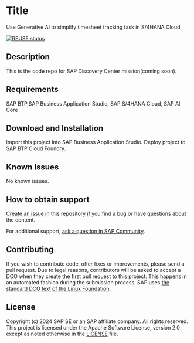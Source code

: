 
# Title
Use Generative AI to simplify timesheet tracking task in S/4HANA Cloud

[![REUSE status](https://api.reuse.software/badge/github.com/SAP-samples/btp-ai-core-simplifying-timesheet-tracking-task-in-s-4hana-cloud)](https://api.reuse.software/info/github.com/SAP-samples/btp-ai-core-simplifying-timesheet-tracking-task-in-s-4hana-cloud)


## Description
This is the code repo for SAP Discovery Center mission(coming soon).

## Requirements
SAP BTP,SAP Business Application Studio, SAP S/4HANA Cloud, SAP AI Core

## Download and Installation

Import this project into SAP Business Application Studio.
Deploy project to SAP BTP Cloud Foundry.

## Known Issues
No known issues.

## How to obtain support
[Create an issue](https://github.com/SAP-samples/<repository-name>/issues) in this repository if you find a bug or have questions about the content.
 
For additional support, [ask a question in SAP Community](https://answers.sap.com/questions/ask.html).

## Contributing
If you wish to contribute code, offer fixes or improvements, please send a pull request. Due to legal reasons, contributors will be asked to accept a DCO when they create the first pull request to this project. This happens in an automated fashion during the submission process. SAP uses [the standard DCO text of the Linux Foundation](https://developercertificate.org/).

## License
Copyright (c) 2024 SAP SE or an SAP affiliate company. All rights reserved. This project is licensed under the Apache Software License, version 2.0 except as noted otherwise in the [LICENSE](LICENSE) file.

